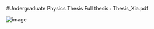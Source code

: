 #Undergraduate Physics Thesis
Full thesis : Thesis_Xia.pdf

![image](https://user-images.githubusercontent.com/39500675/134778616-c1d4b4b7-eaed-446f-b340-9169f624187d.png)
